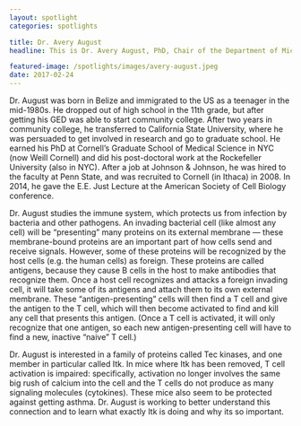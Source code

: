 ```yaml
---
layout: spotlight
categories: spotlights

title: Dr. Avery August
headline: This is Dr. Avery August, PhD, Chair of the Department of Microbiology and Immunology at Cornell. He is interested in how T cells in the immune system receive signals to mount an immune response.

featured-image: /spotlights/images/avery-august.jpeg
date: 2017-02-24
---
```


Dr. August was born in Belize and immigrated to the US as a teenager in the mid-1980s. He dropped out of high school in the 11th grade, but after getting his GED was able to start community college. After two years in community college, he transferred to California State University, where he was persuaded to get involved in research and go to graduate school. He earned his PhD at Cornell’s Graduate School of Medical Science in NYC (now Weill Cornell) and did his post-doctoral work at the Rockefeller University (also in NYC). After a job at Johnson & Johnson, he was hired to the faculty at Penn State, and was recruited to Cornell (in Ithaca) in 2008. In 2014, he gave the E.E. Just Lecture at the American Society of Cell Biology conference.

Dr. August studies the immune system, which protects us from infection by bacteria and other pathogens. An invading bacterial cell (like almost any cell) will be “presenting” many proteins on its external membrane — these membrane-bound proteins are an important part of how cells send and receive signals. However, some of these proteins will be recognized by the host cells (e.g. the human cells) as foreign. These proteins are called antigens, because they cause B cells in the host to make antibodies that recognize them. Once a host cell recognizes and attacks a foreign invading cell, it will take some of its antigens and attach them to its own external membrane. These “antigen-presenting” cells will then find a T cell and give the antigen to the T cell, which will then become activated to find and kill any cell that presents this antigen. (Once a T cell is activated, it will only recognize that one antigen, so each new antigen-presenting cell will have to find a new, inactive “naive” T cell.)

Dr. August is interested in a family of proteins called Tec kinases, and one member in particular called Itk. In mice where Itk has been removed, T cell activation is impaired: specifically, activation no longer involves the same big rush of calcium into the cell and the T cells do not produce as many signaling molecules (cytokines). These mice also seem to be protected against getting asthma. Dr. August is working to better understand this connection and to learn what exactly Itk is doing and why its so important.